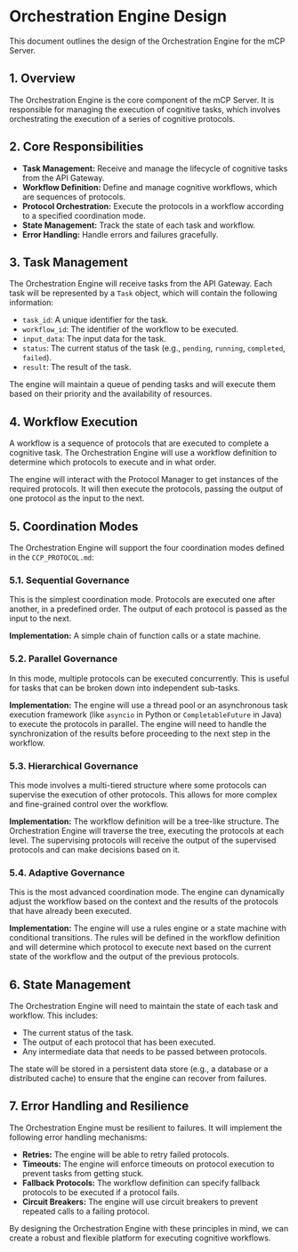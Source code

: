 # Orchestration Engine Design

This document outlines the design of the Orchestration Engine for the mCP Server.

## 1. Overview

The Orchestration Engine is the core component of the mCP Server. It is responsible for managing the execution of cognitive tasks, which involves orchestrating the execution of a series of cognitive protocols.

## 2. Core Responsibilities

*   **Task Management:** Receive and manage the lifecycle of cognitive tasks from the API Gateway.
*   **Workflow Definition:** Define and manage cognitive workflows, which are sequences of protocols.
*   **Protocol Orchestration:** Execute the protocols in a workflow according to a specified coordination mode.
*   **State Management:** Track the state of each task and workflow.
*   **Error Handling:** Handle errors and failures gracefully.

## 3. Task Management

The Orchestration Engine will receive tasks from the API Gateway. Each task will be represented by a `Task` object, which will contain the following information:

*   `task_id`: A unique identifier for the task.
*   `workflow_id`: The identifier of the workflow to be executed.
*   `input_data`: The input data for the task.
*   `status`: The current status of the task (e.g., `pending`, `running`, `completed`, `failed`).
*   `result`: The result of the task.

The engine will maintain a queue of pending tasks and will execute them based on their priority and the availability of resources.

## 4. Workflow Execution

A workflow is a sequence of protocols that are executed to complete a cognitive task. The Orchestration Engine will use a workflow definition to determine which protocols to execute and in what order.

The engine will interact with the Protocol Manager to get instances of the required protocols. It will then execute the protocols, passing the output of one protocol as the input to the next.

## 5. Coordination Modes

The Orchestration Engine will support the four coordination modes defined in the `CCP_PROTOCOL.md`:

### 5.1. Sequential Governance

This is the simplest coordination mode. Protocols are executed one after another, in a predefined order. The output of each protocol is passed as the input to the next.

**Implementation:** A simple chain of function calls or a state machine.

### 5.2. Parallel Governance

In this mode, multiple protocols can be executed concurrently. This is useful for tasks that can be broken down into independent sub-tasks.

**Implementation:** The engine will use a thread pool or an asynchronous task execution framework (like `asyncio` in Python or `CompletableFuture` in Java) to execute the protocols in parallel. The engine will need to handle the synchronization of the results before proceeding to the next step in the workflow.

### 5.3. Hierarchical Governance

This mode involves a multi-tiered structure where some protocols can supervise the execution of other protocols. This allows for more complex and fine-grained control over the workflow.

**Implementation:** The workflow definition will be a tree-like structure. The Orchestration Engine will traverse the tree, executing the protocols at each level. The supervising protocols will receive the output of the supervised protocols and can make decisions based on it.

### 5.4. Adaptive Governance

This is the most advanced coordination mode. The engine can dynamically adjust the workflow based on the context and the results of the protocols that have already been executed.

**Implementation:** The engine will use a rules engine or a state machine with conditional transitions. The rules will be defined in the workflow definition and will determine which protocol to execute next based on the current state of the workflow and the output of the previous protocols.

## 6. State Management

The Orchestration Engine will need to maintain the state of each task and workflow. This includes:

*   The current status of the task.
*   The output of each protocol that has been executed.
*   Any intermediate data that needs to be passed between protocols.

The state will be stored in a persistent data store (e.g., a database or a distributed cache) to ensure that the engine can recover from failures.

## 7. Error Handling and Resilience

The Orchestration Engine must be resilient to failures. It will implement the following error handling mechanisms:

*   **Retries:** The engine will be able to retry failed protocols.
*   **Timeouts:** The engine will enforce timeouts on protocol execution to prevent tasks from getting stuck.
*   **Fallback Protocols:** The workflow definition can specify fallback protocols to be executed if a protocol fails.
*   **Circuit Breakers:** The engine will use circuit breakers to prevent repeated calls to a failing protocol.

By designing the Orchestration Engine with these principles in mind, we can create a robust and flexible platform for executing cognitive workflows.

